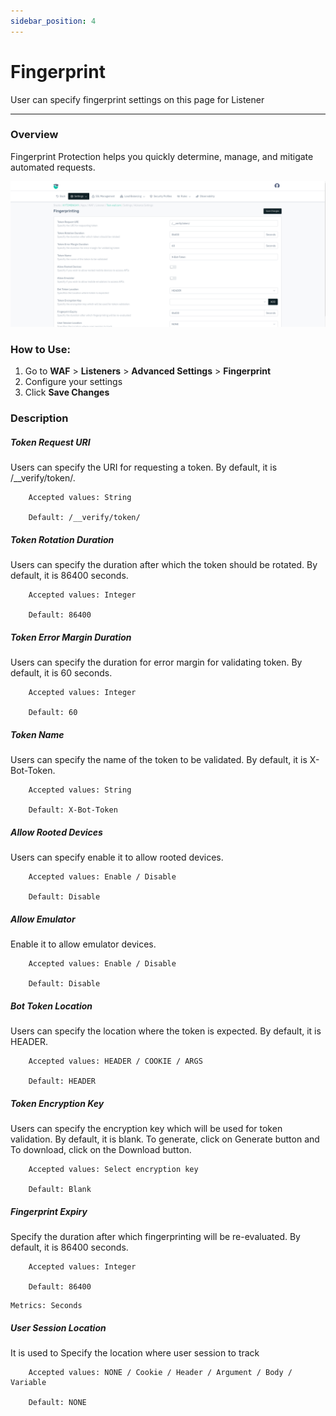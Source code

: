 ```yaml
---
sidebar_position: 4
---
```

#  Fingerprint 
User can specify fingerprint settings on this page for Listener

---

### Overview
Fingerprint Protection helps you quickly determine, manage, and mitigate automated requests. 

![fingerprint](/img/waf/v8/docs/WAFfingerpriting.png)

### How to Use:
1. Go to **WAF** > **Listeners** > **Advanced Settings** > **Fingerprint**
2. Configure your settings
3. Click **Save Changes**

### Description 

##### **Token Request URI**

Users can specify the URI for requesting a token. By default, it is /__verify/token/.

```
    Accepted values: String

    Default: /__verify/token/  
```


##### **Token Rotation Duration**

Users can specify the duration after which the token should be rotated. By default, it is 86400 seconds.

```
    Accepted values: Integer

    Default: 86400
```


##### **Token Error Margin Duration**

Users can specify the duration for error margin for validating token. By default, it is 60 seconds.

```
    Accepted values: Integer

    Default: 60 
```


##### **Token Name**

Users can specify the name of the token to be validated. By default, it is X-Bot-Token.

```
    Accepted values: String

    Default: X-Bot-Token 
```


##### **Allow Rooted Devices**

Users can specify enable it to allow rooted devices.
```
    Accepted values: Enable / Disable

    Default: Disable
```


##### **Allow Emulator**
Enable it to allow emulator devices.

```
    Accepted values: Enable / Disable

    Default: Disable 
```


##### **Bot Token Location**

Users can specify the location where the token is expected. By default, it is HEADER.

```
    Accepted values: HEADER / COOKIE / ARGS

    Default: HEADER 
```


##### **Token Encryption Key**

Users can specify the encryption key which will be used for token validation. By default, it is blank. To generate, click on Generate button and To download, click on the Download button.

```
    Accepted values: Select encryption key

    Default: Blank
```


##### **Fingerprint Expiry**

Specify the duration after which fingerprinting will be re-evaluated. By default, it is 86400 seconds.

```
    Accepted values: Integer

    Default: 86400
```


    Metrics: Seconds 

##### **User Session Location**

It is used to Specify the location where user session to track

```
    Accepted values: NONE / Cookie / Header / Argument / Body / Variable

    Default: NONE
```



